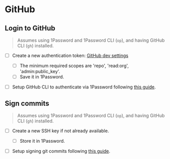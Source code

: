 # GitHub

## Login to GitHub

> Assumes using 1Password and 1Password CLI (`op`), and having GitHub CLI (`gh`) installed.

- [ ] Create a new authentication token: [GitHub dev settings](https://github.com/settings/tokens)

  - [ ] The minimum required scopes are 'repo', 'read:org', 'admin:public_key'.
  - [ ] Save it in 1Password.

- [ ] Setup GitHub CLI to authenticate via 1Password following [this guide](https://developer.1password.com/docs/cli/shell-plugins/github/).

## Sign commits

> Assumes using 1Password and 1Password CLI (`op`), and having GitHub CLI (`gh`) installed.

- [ ] Create a new SSH key if not already available.

  - [ ] Store it in 1Password.

- [ ] Setup signing git commits following [this guide](https://developer.1password.com/docs/ssh/git-commit-signing/).

